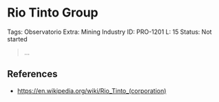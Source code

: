 # Rio Tinto Group

Tags: Observatorio
Extra: Mining Industry
ID: PRO-1201
L: 15
Status: Not started

> …
> 

## References

- https://en.wikipedia.org/wiki/Rio_Tinto_(corporation)